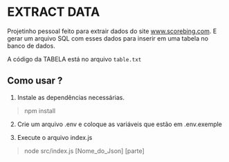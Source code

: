 # EXTRACT DATA

Projetinho pessoal feito para extrair dados do site www.scorebing.com. E gerar um arquivo SQL com esses dados para inserir em uma tabela no banco de dados.

A código da TABELA está no arquivo `table.txt`

## Como usar ?

1. Instale as dependências necessárias.

> npm install

2. Crie um arquivo .env e coloque as variáveis que estão em .env.exemple

3. Execute o arquivo index.js

> node src/index.js [Nome_do_Json] [parte]
